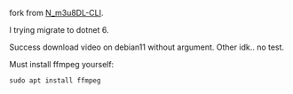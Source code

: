 fork from [N_m3u8DL-CLI](https://github.com/nilaoda/N_m3u8DL-CLI).

I trying migrate to dotnet 6.

Success download video on debian11 without argument. Other idk.. no test.

Must install ffmpeg yourself:
```
sudo apt install ffmpeg
```